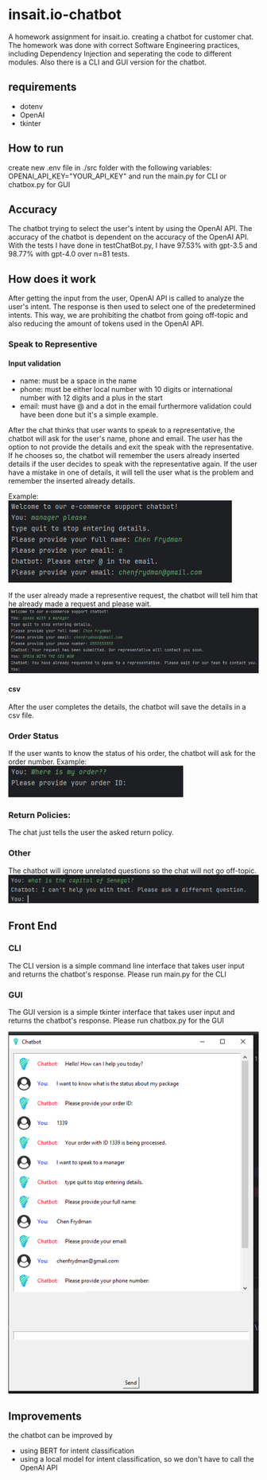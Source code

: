 # insait.io-chatbot
A homework assignment for insait.io. creating a chatbot for customer chat.
The homework was done with correct Software Engineering practices, including Dependency Injection and seperating the code to different modules.
Also there is a CLI and GUI version for the chatbot.

## requirements
- dotenv
- OpenAI
- tkinter

## How to run
create new .env file in ./src folder with the following variables:
OPENAI_API_KEY="YOUR_API_KEY"
and run the main.py for CLI or chatbox.py for GUI

## Accuracy
The chatbot trying to select the user's intent by using the OpenAI API. The accuracy of the chatbot is dependent on the accuracy of the OpenAI API.
With the tests I have done in testChatBot.py, I have  97.53% with gpt-3.5 and 98.77% with gpt-4.0 over n=81 tests.


## How does it work
After getting the input from the user, OpenAI API is called to analyze the user's intent. The response is then used to select one of the predetermined intents.
This way, we are prohibiting the chatbot from going off-topic and also reducing the amount of tokens used in the OpenAI API.

### Speak to Representive

#### Input validation
- name: must be a space in the name
- phone: must be either local number with 10 digits or international number with 12 digits and a plus in the start
- email: must have @ and a dot in the email
furthermore validation could have been done but it's a simple example.

After the chat thinks that user wants to speak to a representative, the chatbot will ask for the user's name, phone and email.
The user has the option to not provide the details and exit the speak with the representative.
If he chooses so, the chatbot will remember the users already inserted details if the user decides to speak with the representative again.
If the user have a mistake in one of details, it will tell the user what is the problem and remember the inserted already details.

Example:</br>
![img.png](readme_images/img.png)

If the user already made a representive request, the chatbot will tell him that he already made a request and please wait.
![img_4.png](readme_images/img_4.png)

#### csv
After the user completes the details, the chatbot will save the details in a csv file.

### Order Status
If the user wants to know the status of his order, the chatbot will ask for the order number.
Example:</br>
![img_1.png](readme_images/img_1.png)

### Return Policies:
The chat just tells the user the asked return policy.

### Other
The chatbot will ignore unrelated questions so the chat will not go off-topic.
![img_5.png](readme_images/img_5.png)


## Front End
### CLI
The CLI version is a simple command line interface that takes user input and returns the chatbot's response.
Please run main.py for the CLI 

### GUI
The GUI version is a simple tkinter interface that takes user input and returns the chatbot's response.
Please run chatbox.py for the GUI

![img_3.png](readme_images/img_3.png)


## Improvements
the chatbot can be improved by
- using BERT for intent classification
- using a local model for intent classification, so we don't have to call the OpenAI API